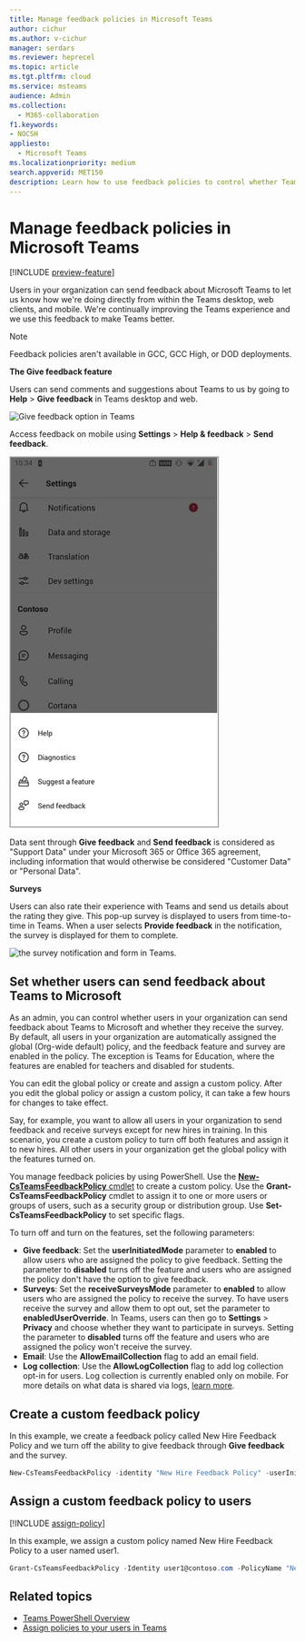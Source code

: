 ```yaml
---
title: Manage feedback policies in Microsoft Teams
author: cichur
ms.author: v-cichur
manager: serdars
ms.reviewer: heprecel
ms.topic: article
ms.tgt.pltfrm: cloud
ms.service: msteams
audience: Admin
ms.collection: 
  - M365-collaboration
f1.keywords:
- NOCSH
appliesto: 
  - Microsoft Teams
ms.localizationpriority: medium
search.appverid: MET150
description: Learn how to use feedback policies to control whether Teams users in your organization can submit feedback about Teams to Microsoft.
---
```


# Manage feedback policies in Microsoft Teams

[!INCLUDE [preview-feature](includes/preview-feature.md)]

Users in your organization can send feedback about Microsoft Teams to let us know how we're doing directly from within the Teams desktop, web clients, and mobile. We're continually improving the Teams experience and we use this feedback to make Teams better.

> [!NOTE]
> Feedback policies aren't available in GCC, GCC High, or DOD deployments.

**The **Give feedback** feature**

Users can send comments and suggestions about Teams to us by going to **Help** > **Give feedback** in Teams desktop and web.


![Give feedback option in Teams](media/manage-feedback-policies-in-teams-give-feedback.png)

Access feedback on mobile using **Settings** > **Help & feedback** > **Send feedback**.

![Give feedback option in Teams on mobile](media/feedback3.jpg)

 Data sent through **Give feedback** and  **Send feedback** is considered as "Support Data" under your Microsoft 365 or Office 365 agreement, including information that would otherwise be considered "Customer Data" or "Personal Data".


**Surveys**

Users can also rate their experience with Teams and send us details about the rating they give. This pop-up survey is displayed to users from time-to-time in Teams. When a user selects **Provide feedback** in the notification, the survey is displayed for them to complete.

![the survey notification and form in Teams.](media/manage-feedback-policies-in-teams-survey.png)

## Set whether users can send feedback about Teams to Microsoft

As an admin, you can control whether users in your organization can send feedback about Teams to Microsoft and whether they receive the survey. By default, all users in your organization are automatically assigned the global (Org-wide default) policy, and the feedback feature and survey are enabled in the policy. The exception is Teams for Education, where the features are enabled for teachers and disabled for students.

You can edit the global policy or create and assign a custom policy. After you edit the global policy or assign a custom policy, it can take a few hours for changes to take effect.

Say, for example, you want to allow all users in your organization to send feedback and receive surveys except for new hires in training. In this scenario, you create a custom policy to turn off both features and assign it to new hires. All other users in your organization get the global policy with the features turned on.  

You manage feedback policies by using PowerShell. Use the [**New-CsTeamsFeedbackPolicy** cmdlet](/office365/enterprise/powershell/manage-skype-for-business-online-with-office-365-powershell) to create a custom policy. Use the **Grant-CsTeamsFeedbackPolicy** cmdlet to assign it to one or more users or groups of users, such as a security group or distribution group. Use **Set-CsTeamsFeedbackPolicy** to set specific flags.

To turn off and turn on the features, set the following parameters:

 - **Give feedback**: Set the **userInitiatedMode** parameter to **enabled** to allow users who are assigned the policy to give feedback. Setting the parameter to **disabled** turns off the feature and users who are assigned the policy don't have the option to give feedback.
 - **Surveys**: Set the **receiveSurveysMode** parameter to **enabled** to allow users who are assigned the policy to receive the survey. To have users receive the survey and allow them to opt out, set the parameter to **enabledUserOverride**. In Teams, users can then go to **Settings** > **Privacy** and choose whether they want to participate in surveys. Setting the parameter to **disabled** turns off the feature and users who are assigned the policy won't receive the survey.
 - **Email**: Use the **AllowEmailCollection** flag to add an email field.
 - **Log collection**: Use the **AllowLogCollection** flag to add log collection opt-in for users. Log collection is currently enabled only on mobile. For more details on what data is shared via logs, [learn more](https://go.microsoft.com/fwlink/?linkid=2168178).

## Create a custom feedback policy

In this example, we create a feedback policy called New Hire Feedback Policy and we turn off the ability to give feedback through **Give feedback** and the survey.

```PowerShell
New-CsTeamsFeedbackPolicy -identity "New Hire Feedback Policy" -userInitiatedMode disabled -receiveSurveysMode disabled
```

## Assign a custom feedback policy to users

[!INCLUDE [assign-policy](includes/assign-policy.md)]

In this example, we assign a custom policy named New Hire Feedback Policy to a user named user1.

```PowerShell
Grant-CsTeamsFeedbackPolicy -Identity user1@contoso.com -PolicyName "New Hire Feedback Policy"
```

## Related topics

- [Teams PowerShell Overview](teams-powershell-overview.md)
- [Assign policies to your users in Teams](assign-policies.md)

